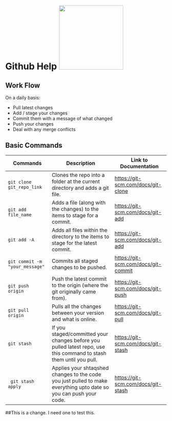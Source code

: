 # Github Help <img src = "https://github.githubassets.com/images/modules/logos_page/GitHub-Mark.png" width = "200px" id = "logo">

## Work Flow
On a daily basis:
- Pull latest changes
- Add / stage your changes
- Commit them with a message of what changed
- Push your changes
- Deal with any merge conflicts
## Basic Commands  
Commands|Description | Link to Documentation 
---|---|---
``` git clone git_repo_link ```| Clones the repo into a folder at the current directory and adds a git file.|https://git-scm.com/docs/git-clone
``` git add file_name ``` | Adds a file (along with the changes) to the items to stage for a commit.|https://git-scm.com/docs/git-add
``` git add -A ```| Adds all files within the directory to the items to stage for the latest commit.|https://git-scm.com/docs/git-add
``` git commit -m "your_message" ```| Commits all staged changes to be pushed. |https://git-scm.com/docs/git-commit
``` git push origin ```| Push the latest commit to the origin (where the git originally came from).|https://git-scm.com/docs/git-push
``` git pull origin ``` | Pulls all the changes between your version and what is online.|https://git-scm.com/docs/git-pull
``` git stash ``` | If you staged/committed your changes before you pulled latest repo, use this command to stash them until you pull.|https://git-scm.com/docs/git-stash
``` git stash apply``` | Applies your shtaqshed changes to the code you just pulled to make everything upto date so you can push your code.|https://git-scm.com/docs/git-stash

##This is a change. I need one to test this.
